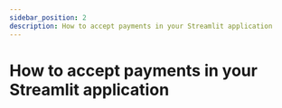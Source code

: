 ```yaml
---
sidebar_position: 2
description: How to accept payments in your Streamlit application
---
```


# How to accept payments in your Streamlit application

